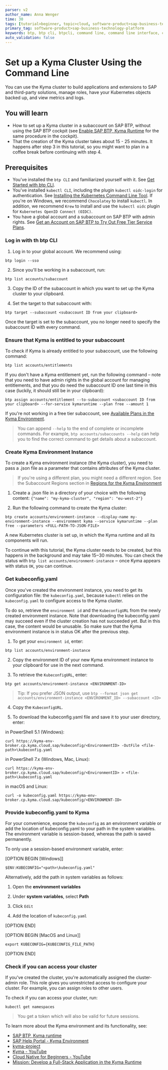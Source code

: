 ```yaml
---
parser: v2
author_name: Anna Wenger
time: 30
tags: [tutorial>beginner, topic>cloud, software-product>sap-business-technology-platform, software-product-function>sap-btp-command-line-interface]
primary_tag: software-product>sap-business-technology-platform
keywords: btp, btp cli, btpcli, command line, command line interface, command line tool, sap btp command line interface
auto_validation: false
---
```


# Set up a Kyma Cluster Using the Command Line
<!-- description --> You can use the Kyma cluster to build applications and extensions to SAP and third-party solutions, manage roles, have your Kubernetes objects backed up, and view metrics and logs.

## You will learn
  - How to set up a Kyma cluster in a subaccount on SAP BTP, without using the SAP BTP cockpit (see [Enable SAP BTP, Kyma Runtime](cp-kyma-getting-started) for the same procedure in the cockpit).
  - That the creation of the Kyma cluster takes about 15 - 25 minutes. It happens after step 3 in this tutorial, so you might want to plan in a coffee break before continuing with step 4.

## Prerequisites
- You've installed the `btp CLI` and familiarized yourself with it. See [Get Started with btp CLI](cp-sapcp-getstarted).
- You've installed `kubectl CLI`, including the plugin `kubectl oidc-login` for authentication. See [Installing the Kubernetes Command Line Tool](cp-kyma-download-cli).
  If you're on Windows, we recommend `Chocolatey` to install `kubectl`.
  In addition, we recommend `Krew` to install and use the `kubectl oidc` plugin for `Kubernetes OpenID Connect (OIDC)`.
- You have a global account and a subaccount on SAP BTP with admin rights. See [Get an Account on SAP BTP to Try Out Free Tier Service Plans](btp-free-tier-account).


### Log in with th btp CLI

1. Log in to your global account. We recommend using:
```Shell/Bash
btp login --sso
```

2. Since you'll be working in a subaccount, run:
```Shell/Bash
btp list accounts/subaccount
```

3. Copy the ID of the subaccount in which you want to set up the Kyma cluster to your clipboard.

4. Set the target to that subaccount with:
```Shell/Bash
btp target --subaccount <subaccount ID from your clipboard>
```

Once the target is set to the subaccount, you no longer need to specify the subaccount ID with every command.


### Ensure that Kyma is entitled to your subaccount


To check if Kyma is already entitled to your subaccount, use the following command:
```Shell/Bash
btp list accounts/entitlements
```


If you don't have a Kyma entitlement yet, run the following command – note that you need to have admin rights in the global account for managing entitlements, and that you do need the subaccount ID one last time in this case (luckily, it should still be in your clipboard):
```Shell/Bash
btp assign accounts/entitlement --to-subaccount <subaccount ID from your clipboard> --for-service kymaruntime --plan free --amount 1  
```

If you're not working in a free tier subaccount, see [Available Plans in the Kyma Environment](https://help.sap.com/docs/BTP/65de2977205c403bbc107264b8eccf4b/befe01d5d8864e59bf847fa5a5f3d669.html).

>You can append `--help` to the end of complete or incomplete commands. For example, `btp accounts/subaccounts --help` can help you to find the correct command to get details about a subaccount.




### Create Kyma Environment Instance

To create a Kyma environment instance (the Kyma cluster), you need to pass a .json file as a parameter that contains attributes of the Kyma cluster.

>If you're using a different plan, you might need a different region. See the Subaccount Regions section in [Regions for the Kyma Environment](https://help.sap.com/docs/BTP/65de2977205c403bbc107264b8eccf4b/557ec3adc3174ed4914ec9d6d13487cf.html)

1. Create a .json file in a directory of your choice with the following content: `{"name": "my-kyma-cluster", "region": "eu-west-2"}`

2. Run the following command to create the Kyma cluster:
```Shell/Bash
btp create accounts/environment-instance --display-name my-environment-instance --environment kyma --service kymaruntime --plan free --parameters <FULL-PATH-TO-JSON-FILE>
```

A new Kubernetes cluster is set up, in which the Kyma runtime and all its components will run.

To continue with this tutorial, the Kyma cluster needs to be created, but this happens in the background and may take 15‒30 minutes. You can check the status with `btp list accounts/environment-instance` ‒ once Kyma appears with status `OK`, you can continue.


### Get kubeconfig.yaml

Once you've created the environment instance, you need to get its configuration file: the `kubeconfig.yaml`, because `kubectl` relies on the `kubeconfig.yaml` to configure access to the Kyma cluster.

To do so, retrieve the `environment id` and the `KubeconfigURL` from the newly created environment instance. Note that downloading the kubeconfig.yaml may succeed even if the cluster creation has not succeeded yet. But in this case, the content would be unusable. So make sure that the Kyma environment instance is in status OK after the previous step.

1. To get your `environment id`, enter:
```Shell/Bash
btp list accounts/environment-instance
```

2. Copy the environment ID of your new Kyma environment instance to your clipboard for use in the next command.

3. To retrieve the `KubeconfigURL`, enter:
```Shell/Bash
btp get accounts/environment-instance <ENVIRONMENT-ID>
```
>Tip: If you prefer JSON output, use `btp --format json get accounts/environment-instance <ENVIRONMENT_ID> --subaccount <ID>`

4. Copy the `KubeconfigURL`.

5. To download the kubeconfig.yaml file and save it to your user directory, enter:

in PowerShell 5.1 (Windows):
```Shell/Bash
curl https://kyma-env-broker.cp.kyma.cloud.sap/kubeconfig/<EnvironmentID> -OutFile <file-path>\kubeconfig.yaml
```

in PowerShell 7.x (Windows, Mac, Linux):
```Shell/Bash
curl https://kyma-env-broker.cp.kyma.cloud.sap/kubeconfig/<EnvironmentID> > <file-path>\kubeconfig.yaml
```

in macOS and Linux:
```Shell/Bash
curl -o kubeconfig.yaml https://kyma-env-broker.cp.kyma.cloud.sap/kubeconfig/<ENVIRONMENT-ID>
```



### Provide kubeconfig.yaml to Kyma

For your convenience, expose the `kubeconfig` as an environment variable or add the location of kubeconfig.yaml to your path in the system variables. The environment variable is session-based, whereas the path is saved permanently.

To only use a session-based environment variable, enter:

[OPTION BEGIN [Windows]]

```Shell/Bash
$ENV:KUBECONFIG="<path>\kubeconfig.yaml"
```

Alternatively, add the path in system variables as follows:

1. Open the **environment variables**

2. Under **system variables**, select **Path**

3. Click `Edit`

4. Add the location of `kubeconfig.yaml`

[OPTION END]

[OPTION BEGIN [MacOS and Linux]]

```Shell/Bash
export KUBECONFIG={KUBECONFIG_FILE_PATH}   
```

[OPTION END]



### Check if you can access your cluster

If you've created the cluster, you're automatically assigned the cluster-admin role. This role gives you unrestricted access to configure your cluster. For example, you can assign roles to other users.

To check if you can access your cluster, run:
```Shell/Bash
kubectl get namespaces
```

>You get a token which will also be valid for future sessions.

To learn more about the Kyma environment and its functionality, see:

- [SAP BTP, Kyma runtime](https://discovery-center.cloud.sap/serviceCatalog/kyma-runtime)
- [SAP Help Portal - Kyma Environment](https://help.sap.com/viewer/3504ec5ef16548778610c7e89cc0eac3/Cloud/en-US/468c2f3c3ca24c2c8497ef9f83154c44.html)
- [kyma-project](https://kyma-project.io/docs/kyma/latest)
- [Kyma - YouTube](https://www.youtube.com/channel/UC8Q8bBtYe9gQN-dQ-_L8JvQ)
- [Cloud Native for Beginners - YouTube](https://youtube.com/playlist?list=PL6RpkC85SLQCwaJ54TAAHMvSl5wpVPrai)
- [Mission: Develop a Full-Stack Application in the Kyma Runtime](mission.cp-kyma-full-stack)




